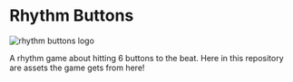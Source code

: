 # Rhythm Buttons
![rhythm buttons logo](https://github.com/user-attachments/assets/ba8ffeb2-2447-439f-890b-f23af3e522f1)

A rhythm game about hitting 6 buttons to the beat. Here in this repository are assets the game gets from here!
